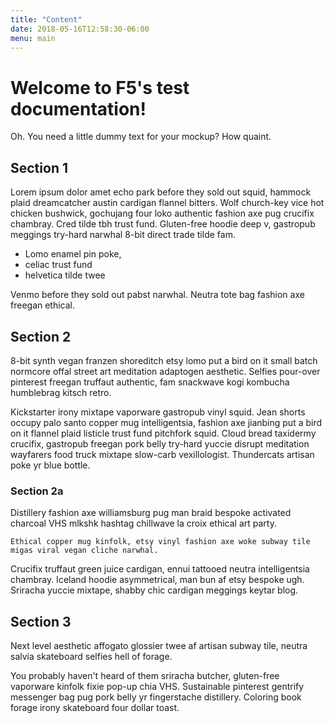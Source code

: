 ```yaml
---
title: "Content"
date: 2018-05-16T12:58:30-06:00
menu: main
---
```


# Welcome to F5's test documentation!


Oh. You need a little dummy text for your mockup? How quaint.
   
## Section 1

Lorem ipsum dolor amet echo park before they sold out squid, hammock plaid dreamcatcher austin cardigan flannel bitters. Wolf church-key vice hot chicken bushwick, gochujang four loko authentic fashion axe pug crucifix chambray. Cred tilde tbh trust fund. Gluten-free hoodie deep v, gastropub meggings try-hard narwhal 8-bit direct trade tilde fam. 

- Lomo enamel pin poke, 
- celiac trust fund 
- helvetica tilde twee 

Venmo before they sold out pabst narwhal. Neutra tote bag fashion axe freegan ethical.

## Section 2

8-bit synth vegan franzen shoreditch etsy lomo put a bird on it small batch normcore offal street art meditation adaptogen aesthetic. Selfies pour-over pinterest freegan truffaut authentic, fam snackwave kogi kombucha humblebrag kitsch retro. 

Kickstarter irony mixtape vaporware gastropub vinyl squid. Jean shorts occupy palo santo copper mug intelligentsia, fashion axe jianbing put a bird on it flannel plaid listicle trust fund pitchfork squid. Cloud bread taxidermy crucifix, gastropub freegan pork belly try-hard yuccie disrupt meditation wayfarers food truck mixtape slow-carb vexillologist. Thundercats artisan poke yr blue bottle.

### Section 2a

Distillery fashion axe williamsburg pug man braid bespoke activated charcoal VHS mlkshk hashtag chillwave la croix ethical art party. 

```
Ethical copper mug kinfolk, etsy vinyl fashion axe woke subway tile 
migas viral vegan cliche narwhal. 
```

Crucifix truffaut green juice cardigan, ennui tattooed neutra intelligentsia chambray. Iceland hoodie asymmetrical, man bun af etsy bespoke ugh. Sriracha yuccie mixtape, shabby chic cardigan meggings keytar blog.

## Section 3

Next level aesthetic affogato glossier twee af artisan subway tile, neutra salvia skateboard selfies hell of forage. 

You probably haven't heard of them sriracha butcher, gluten-free vaporware kinfolk fixie pop-up chia VHS. Sustainable pinterest gentrify messenger bag pug pork belly yr fingerstache distillery. Coloring book forage irony skateboard four dollar toast.


